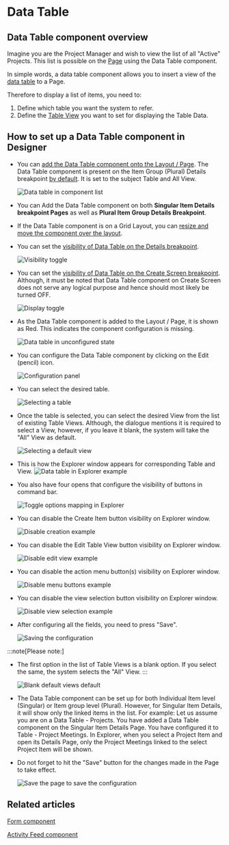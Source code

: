 # Data Table

## Data Table component overview

Imagine you are the Project Manager and wish to view the list of all "Active" Projects. This list is possible on the [Page](</docs/Rapid/2-User Manual/glossary/glossary.md#table-items-and-columns> "Page, layout and component") using the Data Table component.

In simple words, a data table component allows you to insert a view of the [data table](</docs/Rapid/2-User Manual/glossary/glossary.md#data-table> "Data Table") to a Page.

Therefore to display a list of items, you need to:

1. Define which table you want the system to refer.
2. Define the [Table View](/docs/Rapid/2-User%20Manual/2-Explorer/3-Pages/2-Page%20Components/Data%20Table/Data%20Table.md "Data Table Component - Views") you want to set for displaying the Table Data.

## How to set up a Data Table component in Designer

- You can [add the Data Table component onto the Layout / Page](/docs/Rapid/3-Keyper%20Manual/2-Designer/2-Pages/5-how-to-guides/how-to-add-a-layout-to-a-page/how-to-add-a-layout-to-a-page.md "How to add a component to a Layout / Page?"). The Data Table component is present on the Item Group (Plural) Details breakpoint [by default](/docs/Rapid/3-Keyper%20Manual/2-Designer/2-Pages/5-how-to-guides/how-to-configure-item-details-and-item-creation/how-to-configure-item-details-and-item-creation.md "How to configure Item Details and Item Creation?"). It is set to the subject Table and All View. 

    ![Data table in component list](<Data table in component list.png>)
- You can Add the Data Table component on both **Singular Item Details breakpoint Pages** as well as **Plural Item Group Details Breakpoint**.
- If the Data Table component is on a Grid Layout, you can [resize and move the component over the layout](/docs/Rapid/3-Keyper%20Manual/2-Designer/2-Pages/5-how-to-guides/how-to-arrange-a-component-on-a-grid/how-to-arrange-a-component-on-a-grid.md "How to arrange a component on Grid layout?").
- You can set the [visibility of Data Table on the Details breakpoint](/docs/Rapid/3-Keyper%20Manual/2-Designer/2-Pages/5-how-to-guides/how-to-hide-components-on-breakpoints/how-to-hide-components-on-breakpoints.md "How to set a component to be visible / hidden on 'Item Details' and 'Create' breakpoints?").  

    ![Visibility toggle](<../Visiblity toggle.png>)
- You can set the [visibility of Data Table on the Create Screen breakpoint](/docs/Rapid/3-Keyper%20Manual/2-Designer/2-Pages/5-how-to-guides/how-to-hide-components-on-breakpoints/how-to-hide-components-on-breakpoints.md "How to set a component to be visible / hidden on 'Item Details' and 'Create' breakpoints?"). Although, it must be noted that Data Table component on Create Screen does not serve any logical purpose and hence should most likely be turned OFF. 

    ![Display toggle](<../Display toggle.png>)
- As the Data Table component is added to the Layout / Page, it is shown as Red. This indicates the component configuration is missing. 

    ![Data table in unconfigured state](<Data table in unconfigured state.png>)
- You can configure the Data Table component by clicking on the Edit (pencil) icon. 

    ![Configuration panel](<Configuration panel.png>)
- You can select the desired table. 

    ![Selecting a table](<Selecting a table.png>)
- Once the table is selected, you can select the desired View from the list of existing Table Views. Although, the dialogue mentions it is required to select a View, however, if you leave it blank, the system will take the "All" View as default. 

    ![Selecting a default view](<Selecting a default view.png>)
- This is how the Explorer window appears for corresponding Table and View. 
    ![Data table in Explorer example](<Data table in Explorer example.png>)
- You also have four opens that configure the visibility of buttons in command bar. 

    ![Toggle options mapping in Explorer](<Toggle options mapping in Explorer.png>)
- You can disable the Create Item button visibility on Explorer window. 

    ![Disable creation example](<Disable Creation example.png>)
- You can disable the Edit Table View button visibility on Explorer window. 

    ![Disable edit view example](<Disable edit view button.png>)
- You can disable the action menu button(s) visibility on Explorer window. 

    ![Disable menu buttons example](<Disable menu buttons example.png>)
- You can disable the view selection button visibility on Explorer window. 

    ![Disable view selection example](<Disable view selection example.png>)
- After configuring all the fields, you need to press "Save". 

    ![Saving the configuration](<Saving the configuration.png>)

:::note[Please note:]

- The first option in the list of Table Views is a blank option. If you select the same, the system selects the "All" View.
:::

    ![Blank default views default](<Blank default views default.png>)
- The Data Table component can be set up for both Individual Item level (Singular) or Item group level (Plural). However, for Singular Item Details, it will show only the linked items in the list. For example: Let us assume you are on a Data Table - Projects. You have added a Data Table component on the Singular Item Details Page. You have configured it to Table - Project Meetings. In Explorer, when you select a Project Item and open its Details Page, only the Project Meetings linked to the select Project Item will be shown.
- Do not forget to hit the "Save" button for the changes made in the Page to take effect. 

    ![Save the page to save the configuration](<Save the page to save the configuration.png>)

## Related articles

[Form component](/docs/Rapid/3-Keyper%20Manual/2-Designer/2-Pages/3-Components/form/form.md "What is a Form Component on a Layout / Page?")

[Activity Feed component](/docs/Rapid/3-Keyper%20Manual/2-Designer/2-Pages/3-Components/activity-feed/activity-feed.md "What is an Activity Feed component on a Layout / Page?")

